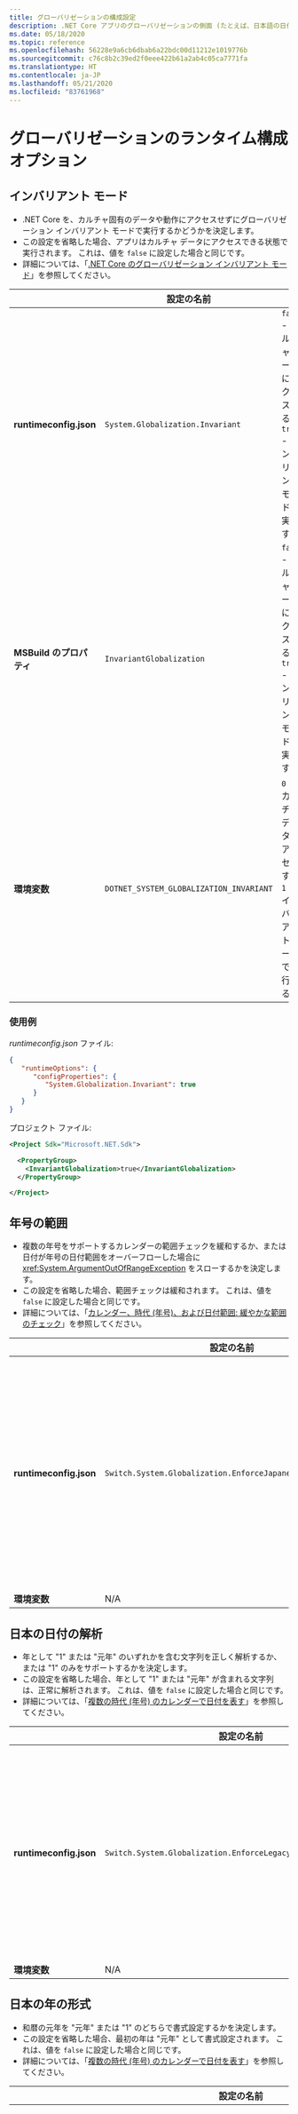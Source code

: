 ```yaml
---
title: グローバリゼーションの構成設定
description: .NET Core アプリのグローバリゼーションの側面 (たとえば、日本語の日付の解析方法など) を構成するランタイム設定について説明します。
ms.date: 05/18/2020
ms.topic: reference
ms.openlocfilehash: 56228e9a6cb6dbab6a22bdc00d11212e1019776b
ms.sourcegitcommit: c76c8b2c39ed2f0eee422b61a2ab4c05ca7771fa
ms.translationtype: HT
ms.contentlocale: ja-JP
ms.lasthandoff: 05/21/2020
ms.locfileid: "83761968"
---
```

# <a name="run-time-configuration-options-for-globalization"></a>グローバリゼーションのランタイム構成オプション

## <a name="invariant-mode"></a>インバリアント モード

- .NET Core を、カルチャ固有のデータや動作にアクセスせずにグローバリゼーション インバリアント モードで実行するかどうかを決定します。
- この設定を省略した場合、アプリはカルチャ データにアクセスできる状態で実行されます。 これは、値を `false` に設定した場合と同じです。
- 詳細については、「[.NET Core のグローバリゼーション インバリアント モード](https://github.com/dotnet/runtime/blob/master/docs/design/features/globalization-invariant-mode.md)」を参照してください。

| | 設定の名前 | 値 |
| - | - | - |
| **runtimeconfig.json** | `System.Globalization.Invariant` | `false` - カルチャ データにアクセスする<br/>`true` - インバリアント モードで実行する |
| **MSBuild のプロパティ** | `InvariantGlobalization` | `false` - カルチャ データにアクセスする<br/>`true` - インバリアント モードで実行する |
| **環境変数** | `DOTNET_SYSTEM_GLOBALIZATION_INVARIANT` | `0` - カルチャ データにアクセスする<br/>`1` - インバリアント モードで実行する |

### <a name="examples"></a>使用例

*runtimeconfig.json* ファイル:

```json
{
   "runtimeOptions": {
      "configProperties": {
         "System.Globalization.Invariant": true
      }
   }
}
```

プロジェクト ファイル:

```xml
<Project Sdk="Microsoft.NET.Sdk">

  <PropertyGroup>
    <InvariantGlobalization>true</InvariantGlobalization>
  </PropertyGroup>

</Project>
```

## <a name="era-year-ranges"></a>年号の範囲

- 複数の年号をサポートするカレンダーの範囲チェックを緩和するか、または日付が年号の日付範囲をオーバーフローした場合に <xref:System.ArgumentOutOfRangeException> をスローするかを決定します。
- この設定を省略した場合、範囲チェックは緩和されます。 これは、値を `false` に設定した場合と同じです。
- 詳細については、「[カレンダー、時代 (年号)、および日付範囲: 緩やかな範囲のチェック](../../standard/datetime/working-with-calendars.md#calendars-eras-and-date-ranges-relaxed-range-checks)」を参照してください。

| | 設定の名前 | 値 |
| - | - | - |
| **runtimeconfig.json** | `Switch.System.Globalization.EnforceJapaneseEraYearRanges` | `false` - 緩和された範囲チェック<br/>`true` - オーバーフローによって例外が発生する |
| **環境変数** | N/A | N/A |

## <a name="japanese-date-parsing"></a>日本の日付の解析

- 年として "1" または "元年" のいずれかを含む文字列を正しく解析するか、または "1" のみをサポートするかを決定します。
- この設定を省略した場合、年として "1" または "元年" が含まれる文字列は、正常に解析されます。 これは、値を `false` に設定した場合と同じです。
- 詳細については、「[複数の時代 (年号) のカレンダーで日付を表す](../../standard/datetime/working-with-calendars.md#represent-dates-in-calendars-with-multiple-eras)」を参照してください。

| | 設定の名前 | 値 |
| - | - | - |
| **runtimeconfig.json** | `Switch.System.Globalization.EnforceLegacyJapaneseDateParsing` | `false` - "元年" または "1" をサポートする<br/>`true` - "1" のみをサポートする |
| **環境変数** | N/A | N/A |

## <a name="japanese-year-format"></a>日本の年の形式

- 和暦の元年を "元年" または "1" のどちらで書式設定するかを決定します。
- この設定を省略した場合、最初の年は "元年" として書式設定されます。 これは、値を `false` に設定した場合と同じです。
- 詳細については、「[複数の時代 (年号) のカレンダーで日付を表す](../../standard/datetime/working-with-calendars.md#represent-dates-in-calendars-with-multiple-eras)」を参照してください。

| | 設定の名前 | 値 |
| - | - | - |
| **runtimeconfig.json** | `Switch.System.Globalization.FormatJapaneseFirstYearAsANumber` | `false` - "元年" として書式設定する<br/>`true` - 数字として書式設定する |
| **環境変数** | N/A | N/A |

## <a name="nls"></a>NLS

- .NET で Windows アプリ用に各国語サポート (NLS) または International Components for Unicode (ICU) のグローバリゼーション API が使用されるかどうかを決定します。 .NET 5.0 以降のバージョンの場合、Windows 10 May 2019 Update 以降のバージョンでは ICU グローバリゼーション API が既定で使用されます。
- この設定を省略した場合、.NET では ICU グローバリゼーション API が既定で使用されます。 これは、値を `false` に設定した場合と同じです。
- 詳細については、「[グローバリゼーション API では Windows 上の ICU ライブラリが使用される](../compatibility/3.1-5.0.md#globalization-apis-use-icu-libraries-on-windows)」を参照してください。

| | 設定の名前 | 値 | 導入時期 |
| - | - | - | - |
| **runtimeconfig.json** | `System.Globalization.UseNls` | `false` - ICU グローバリゼーション API を使用します<br/>`true` - NLS グローバリゼーション API を使用します | .NET 5.0 |
| **環境変数** | `DOTNET_SYSTEM_GLOBALIZATION_USENLS` | `false` - ICU グローバリゼーション API を使用します<br/>`true` - NLS グローバリゼーション API を使用します | .NET 5.0 |

